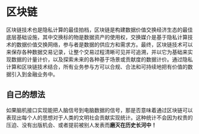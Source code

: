 # 区块链

区块链技术也是隐私计算的最佳拍档，区块链是构建数据价值交换经济生态的最佳底层基础设施，其中交换标的物是数据资产的使用权，交换媒介是基于隐私计算技术的数据价值交换网络，参与者是数据的供应方和需求方。最终，区块链技术可以来保存各种数据交易记录，让整个交易过程清晰可见并可追溯，并以它为基础来实现数据的计量计价，以及探索未来的各种基于场景或贡献度的数据计价。通过隐私计算和区块链技术结合，所有业务参与方可以合规、合法和可持续地把有价值的数据引入到金融业务中。

## 自己的想法

如果脑机接口实现能把人脑信号到电脑数据的信号，那是否意味着通过区块链可以表现出每个人的思想对于人类的文明社会贡献实现统计。这种统计不会因为权贵的压迫、没有出版机会、或者提前被别人发表而**磨灭在历史长河中！**

[1]: https://www.jingpt.com/business/7edd2365-25c6-40a6-a876-0af65b29886e
